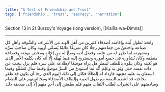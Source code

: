 ```yaml
---
title: "A Test of Friendship and Trust"
tags: ['friendship', 'trust', 'secrecy', "narration"]
---
```


 Section 13 in 2) Burzoy's Voyage (long version), [[Kalīla wa-Dimna]]

---
واتخذ  لطول لُبثه وإقامته  أصدقاء كثيرين من أهل الهند من الأشراف والسُّوقة وأهلِ كل صناعة واختصَّ من جماعتهم رجلًا كان شريفًا عالمًا يُسمَّى أزويه وكان صاحبَ سرِّه ومشورته لما ظهر له من علمه وفضل أدبه وصحَّ له من إخائه ومحض مودته وفصاحة منطقه وكان يُشاوره في جميع أموره ويستريح إليه فيما يُهِمُّه إلَّا أنه كان يكتُمه الأمر الذي هو بُغيته وكان يبلوه باللطف لينظر هل يراه موضعًا لإطلاعه على سره فلم يزل يبحث عن ذات نفسه حتى وَثِق به وعَلِمَ أنَّه لما استودع من السرِّ موضعٌ وفيما سأل مُشَفِّع وفيما استعان به عليه مجتهد فازداد له إلطافًا فكان  إلى ذلك اليوم الذي رجا أن يكون قد ظفر بحاجته  قد أعظم النفقة مع طول الغيبة وإلطاف الأصدقاء ومجالستهم على الطعام ومنادمتهم على الشراب لطلب الثقات منهم فلم يطمئن إلى أحدٍ منهم إلَّا إلى صديقه ذلك
